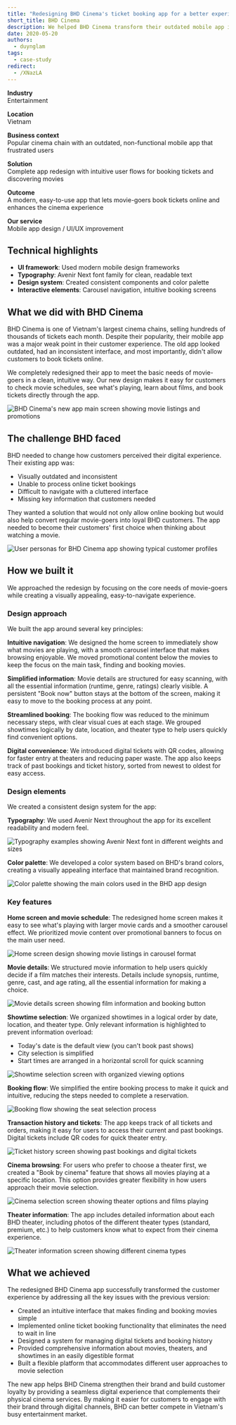 ```yaml
---
title: "Redesigning BHD Cinema's ticket booking app for a better experience"
short_title: BHD Cinema
description: We helped BHD Cinema transform their outdated mobile app into an intuitive platform that allows customers to easily browse movies, book tickets online, and enjoy a seamless cinema experience, turning movie-goers into loyal BHD fans.
date: 2020-05-20
authors:
  - duynglam
tags:
  - case-study
redirect:
  - /XNazLA
---
```


**Industry**\
Entertainment

**Location**\
Vietnam

**Business context**\
Popular cinema chain with an outdated, non-functional mobile app that frustrated users

**Solution**\
Complete app redesign with intuitive user flows for booking tickets and discovering movies

**Outcome**\
A modern, easy-to-use app that lets movie-goers book tickets online and enhances the cinema experience

**Our service**\
Mobile app design / UI/UX improvement

## Technical highlights

- **UI framework**: Used modern mobile design frameworks
- **Typography**: Avenir Next font family for clean, readable text
- **Design system**: Created consistent components and color palette
- **Interactive elements**: Carousel navigation, intuitive booking screens

## What we did with BHD Cinema

BHD Cinema is one of Vietnam's largest cinema chains, selling hundreds of thousands of tickets each month. Despite their popularity, their mobile app was a major weak point in their customer experience. The old app looked outdated, had an inconsistent interface, and most importantly, didn't allow customers to book tickets online.

We completely redesigned their app to meet the basic needs of movie-goers in a clean, intuitive way. Our new design makes it easy for customers to check movie schedules, see what's playing, learn about films, and book tickets directly through the app.

![BHD Cinema's new app main screen showing movie listings and promotions](assets/bhd-main.webp)

## The challenge BHD faced

BHD needed to change how customers perceived their digital experience. Their existing app was:

- Visually outdated and inconsistent
- Unable to process online ticket bookings
- Difficult to navigate with a cluttered interface
- Missing key information that customers needed

They wanted a solution that would not only allow online booking but would also help convert regular movie-goers into loyal BHD customers. The app needed to become their customers' first choice when thinking about watching a movie.

![User personas for BHD Cinema app showing typical customer profiles](assets/bhd-personas.webp)

## How we built it

We approached the redesign by focusing on the core needs of movie-goers while creating a visually appealing, easy-to-navigate experience.

### Design approach

We built the app around several key principles:

**Intuitive navigation**: We designed the home screen to immediately show what movies are playing, with a smooth carousel interface that makes browsing enjoyable. We moved promotional content below the movies to keep the focus on the main task, finding and booking movies.

**Simplified information**: Movie details are structured for easy scanning, with all the essential information (runtime, genre, ratings) clearly visible. A persistent "Book now" button stays at the bottom of the screen, making it easy to move to the booking process at any point.

**Streamlined booking**: The booking flow was reduced to the minimum necessary steps, with clear visual cues at each stage. We grouped showtimes logically by date, location, and theater type to help users quickly find convenient options.

**Digital convenience**: We introduced digital tickets with QR codes, allowing for faster entry at theaters and reducing paper waste. The app also keeps track of past bookings and ticket history, sorted from newest to oldest for easy access.

### Design elements

We created a consistent design system for the app:

**Typography**: We used Avenir Next throughout the app for its excellent readability and modern feel.

![Typography examples showing Avenir Next font in different weights and sizes](assets/bhd-typography.webp)

**Color palette**: We developed a color system based on BHD's brand colors, creating a visually appealing interface that maintained brand recognition.

![Color palette showing the main colors used in the BHD app design](assets/bhd-colors.webp)

### Key features

**Home screen and movie schedule**: The redesigned home screen makes it easy to see what's playing with larger movie cards and a smoother carousel effect. We prioritized movie content over promotional banners to focus on the main user need.

![Home screen design showing movie listings in carousel format](assets/bhd-home.webp)

**Movie details**: We structured movie information to help users quickly decide if a film matches their interests. Details include synopsis, runtime, genre, cast, and age rating, all the essential information for making a choice.

![Movie details screen showing film information and booking button](assets/bhd-details.webp)

**Showtime selection**: We organized showtimes in a logical order by date, location, and theater type. Only relevant information is highlighted to prevent information overload:

- Today's date is the default view (you can't book past shows)
- City selection is simplified
- Start times are arranged in a horizontal scroll for quick scanning

![Showtime selection screen with organized viewing options](assets/bhd-showtime.webp)

**Booking flow**: We simplified the entire booking process to make it quick and intuitive, reducing the steps needed to complete a reservation.

![Booking flow showing the seat selection process](assets/bhd-booking.webp)

**Transaction history and tickets**: The app keeps track of all tickets and orders, making it easy for users to access their current and past bookings. Digital tickets include QR codes for quick theater entry.

![Ticket history screen showing past bookings and digital tickets](assets/bhd-history.webp)

**Cinema browsing**: For users who prefer to choose a theater first, we created a "Book by cinema" feature that shows all movies playing at a specific location. This option provides greater flexibility in how users approach their movie selection.

![Cinema selection screen showing theater options and films playing](assets/bhd-by-cinema.webp)

**Theater information**: The app includes detailed information about each BHD theater, including photos of the different theater types (standard, premium, etc.) to help customers know what to expect from their cinema experience.

![Theater information screen showing different cinema types](assets/bhd-theaters.webp)

## What we achieved

The redesigned BHD Cinema app successfully transformed the customer experience by addressing all the key issues with the previous version:

- Created an intuitive interface that makes finding and booking movies simple
- Implemented online ticket booking functionality that eliminates the need to wait in line
- Designed a system for managing digital tickets and booking history
- Provided comprehensive information about movies, theaters, and showtimes in an easily digestible format
- Built a flexible platform that accommodates different user approaches to movie selection

The new app helps BHD Cinema strengthen their brand and build customer loyalty by providing a seamless digital experience that complements their physical cinema services. By making it easier for customers to engage with their brand through digital channels, BHD can better compete in Vietnam's busy entertainment market.
